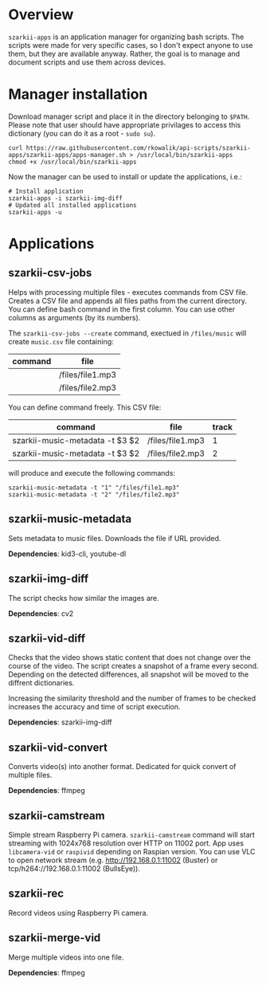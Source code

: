 # Overview

`szarkii-apps` is an application manager for organizing bash scripts. The scripts were made for very specific cases, so I don't expect anyone to use them, but they are available anyway. Rather, the goal is to manage and document scripts and use them across devices.

# Manager installation

Download manager script and place it in the directory belonging to `$PATH`. Please note that user should have appropriate privilages to access this dictionary (you can do it as a root - `sudo su`).

```
curl https://raw.githubusercontent.com/rkowalik/api-scripts/szarkii-apps/szarkii-apps/apps-manager.sh > /usr/local/bin/szarkii-apps
chmod +x /usr/local/bin/szarkii-apps
```

Now the manager can be used to install or update the applications, i.e.:

```
# Install application
szarkii-apps -i szarkii-img-diff
# Updated all installed applications 
szarkii-apps -u
```

# Applications

## szarkii-csv-jobs

Helps with processing multiple files - executes commands from CSV file. Creates a CSV file and appends all files paths from the current directory. You can define bash command in the first column. You can use other columns as arguments (by its numbers).

The `szarkii-csv-jobs --create` command, exectued in `/files/music` will create `music.csv` file containing:

| command | file             |
| ------- | ---------------- |
|         | /files/file1.mp3 |
|         | /files/file2.mp3 |

You can define command freely. This CSV file:

| command                         | file             | track |
| ------------------------------- | ---------------- | ----- |
| szarkii-music-metadata -t $3 $2 | /files/file1.mp3 | 1     |
| szarkii-music-metadata -t $3 $2 | /files/file2.mp3 | 2     |

will produce and execute the following commands:

```
szarkii-music-metadata -t "1" "/files/file1.mp3"
szarkii-music-metadata -t "2" "/files/file2.mp3"
```

## szarkii-music-metadata

Sets metadata to music files. Downloads the file if URL provided.

**Dependencies**: kid3-cli, youtube-dl

## szarkii-img-diff

The script checks how similar the images are.

**Dependencies**: cv2

## szarkii-vid-diff

Checks that the video shows static content that does not change over the course of the video.
The script creates a snapshot of a frame every second. Depending on the detected differences, all snapshot will be moved to the diffrent dictionaries.

Increasing the similarity threshold and the number of frames to be checked increases the accuracy and time of script execution.

**Dependencies**: szarkii-img-diff

## szarkii-vid-convert

Converts video(s) into another format. Dedicated for quick convert of multiple files.

**Dependencies**: ffmpeg

## szarkii-camstream

Simple stream Raspberry Pi camera. `szarkii-camstream` command will start streaming with 1024x768 resolution over HTTP on 11002 port. App uses `libcamera-vid` or `raspivid` depending on Raspian version.
You can use VLC to open network stream (e.g. http://192.168.0.1:11002 (Buster) or tcp/h264://192.168.0.1:11002 (BullsEye)).

## szarkii-rec

Record videos using Raspberry Pi camera.

## szarkii-merge-vid

Merge multiple videos into one file.

**Dependencies**: ffmpeg